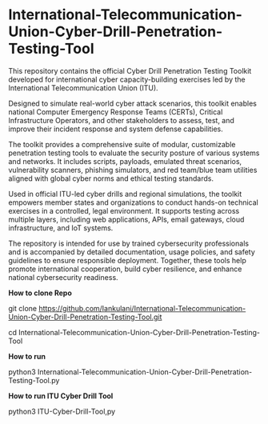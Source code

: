 # International-Telecommunication-Union-Cyber-Drill-Penetration-Testing-Tool
This repository contains the official Cyber Drill Penetration Testing Toolkit developed for international cyber capacity-building exercises led by the International Telecommunication Union (ITU). 

 Designed to simulate real-world cyber attack scenarios, this toolkit enables national Computer Emergency Response Teams (CERTs), Critical Infrastructure Operators, and other stakeholders to assess, test, and improve their incident response and system defense capabilities.

The toolkit provides a comprehensive suite of modular, customizable penetration testing tools to evaluate the security posture of various systems and networks. It includes scripts, payloads, emulated threat scenarios, vulnerability scanners, phishing simulators, and red team/blue team utilities aligned with global cyber norms and ethical testing standards.

Used in official ITU-led cyber drills and regional simulations, the toolkit empowers member states and organizations to conduct hands-on technical exercises in a controlled, legal environment. It supports testing across multiple layers, including web applications, APIs, email gateways, cloud infrastructure, and IoT systems.

The repository is intended for use by trained cybersecurity professionals and is accompanied by detailed documentation, usage policies, and safety guidelines to ensure responsible deployment. Together, these tools help promote international cooperation, build cyber resilience, and enhance national cybersecurity readiness.

**How to clone Repo**

git clone https://github.com/Iankulani/International-Telecommunication-Union-Cyber-Drill-Penetration-Testing-Tool.git

cd International-Telecommunication-Union-Cyber-Drill-Penetration-Testing-Tool

**How to run**

python3 International-Telecommunication-Union-Cyber-Drill-Penetration-Testing-Tool.py

**How to run ITU Cyber Drill Tool**

python3 ITU-Cyber-Drill-Tool,py







  
